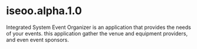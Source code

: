 # iseoo.alpha.1.0
Integrated System Event Organizer is an application that provides the needs of your events. this application gather the venue and equipment providers, and even event sponsors.
